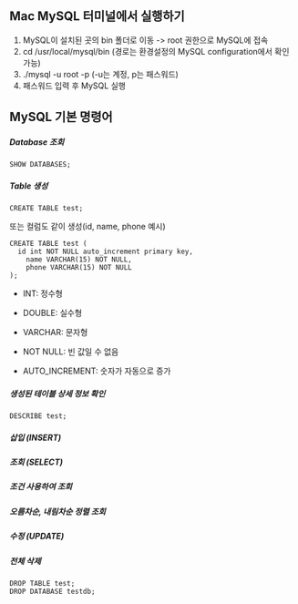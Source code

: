## Mac MySQL 터미널에서 실행하기



1. MySQL이 설치된 곳의 bin 폴더로 이동 -> root 권한으로 MySQL에 접속
2. cd /usr/local/mysql/bin (경로는 환경설정의 MySQL configuration에서 확인 가능)
3. ./mysql -u root -p (-u는 계정, p는 패스워드)
4. 패스워드 입력 후 MySQL 실행



## MySQL 기본 명령어



##### Database 조회

``` mysql
SHOW DATABASES;
```



##### Table 생성

```mysql
CREATE TABLE test;
```

또는 컬럼도 같이 생성(id, name, phone 예시)

```mysql
CREATE TABLE test (
  id int NOT NULL auto_increment primary key,
	name VARCHAR(15) NOT NULL,
	phone VARCHAR(15) NOT NULL
);
```

- INT: 정수형

- DOUBLE: 실수형

- VARCHAR: 문자형

- NOT NULL: 빈 값일 수 없음

- AUTO_INCREMENT: 숫자가 자동으로 증가



##### 생성된 테이블 상세 정보 확인

``` mysql
DESCRIBE test;
```



##### 삽입 (INSERT)



##### 조회 (SELECT)



##### 조건 사용하여 조회



##### 오름차순, 내림차순 정렬 조회



##### 수정 (UPDATE)



##### 전체 삭제

```mysql
DROP TABLE test;
DROP DATABASE testdb;
```







